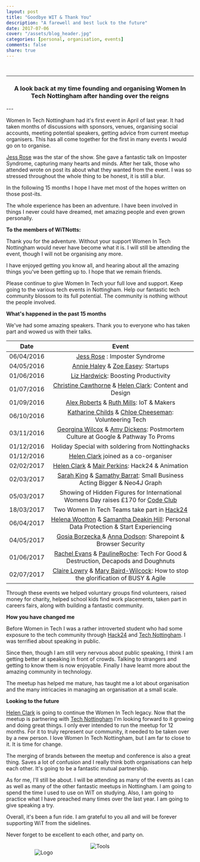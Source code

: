```yaml
---
layout: post
title: "Goodbye WIT & Thank You"
description: "A farewell and best luck to the future"
date: 2017-07-06
cover: "/assets/blog_header.jpg"
categories: [personal, organisation, events]
comments: false
share: true
---
```


<br/>

----
<center>
<h3> A look back at my time founding and organising Women In Tech Nottingham after handing over the reigns</h3>
</center>
--- 
<br/>


Women In Tech Nottingham had it's first event in April of last year. It had taken months of discussions with sponsors, venues, organising social accounts, meeting potential speakers, getting advice from current meetup organisers. This has all come together for the first in many events I would go on to organise.

[Jess Rose](https://twitter.com/jesslynnrose) was the star of the show. She gave a fantastic talk on Imposter Syndrome, capturing many hearts and minds. After her talk, those who attended wrote on post its about what they wanted from the event. I was so stressed throughout the whole thing to be honest, it is still a blur.

In the following 15 months I hope I have met most of the hopes written on those post-its.

The whole experience has been an adventure. I have been involved in things I never could have dreamed, met amazing people and even grown personally. 

**To the members of WiTNotts:**

Thank you for the adventure. Without your support Women In Tech Nottingham would never have become what it is. I will still be attending the event, though I will not be organising any more. 

I have enjoyed getting you know all, and hearing about all the amazing things you've been getting up to. I hope that we remain friends.

Please continue to give Women In Tech your full love and support. Keep going to the various tech events in Nottingham. Help our fantastic tech community blossom to its full potential. The community is nothing without the people involved.

**What's happened in the past 15 months**

We've had some amazing speakers. Thank you to everyone who has taken part and wowed us with their talks.

| Date          | Event                                                                                                                                                           | 
| ------------- |:---------------------------------------------------------------------------------------------------------------------------------------------------------------:|
| 06/04/2016    | [Jess Rose](https://twitter.com/jesslynnrose) : Imposter Syndrome                                                                                               |
| 04/05/2016    | [Annie Haley](https://twitter.com/MultiPie) & [Zoe Easey](https://twitter.com/epixmedia): Startups                                                              |
| 01/06/2016    | [Liz Hardwick](https://twitter.com/Tech_Geek_Girl): Boosting Productivity                                                                                       |
| 01/07/2016    | [Christine Cawthorne](https://twitter.com/crocstar) & [Helen Clark](https://twitter.com/LittleHelli): Content and Design                                        |
| 01/09/2016    | [Alex Roberts](https://twitter.com/lexicobob) & [Ruth Mills](https://twitter.com/ruthmills): IoT & Makers                                                       |
| 06/10/2016    | [Katharine Childs](https://twitter.com/primaryicttech) & [Chloe Cheeseman](https://twitter.com/chloe_cheeseman): Volunteering Tech                              |
| 03/11/2016    | [Georgina Wilcox](https://twitter.com/GeorginaWilcox) & [Amy Dickens](https://twitter.com/RedRoxProjects): Postmortem Culture at Google & Pathway To Proms      |
| 01/12/2016    | Holiday Special with soldering from Nottinghacks                                                                                                                |
| 01/12/2016    | [Helen Clark](https://twitter.com/LittleHelli) joined as a co-organiser                                                                                         |
| 02/02/2017    | [Helen Clark](https://twitter.com/LittleHelli) & [Mair Perkins](https://twitter.com/mairperkins): Hack24 & Animation                                            |
| 02/03/2017    | [Sarah King](https://twitter.com/weareunstuck) & [Samathy Barrat](https://twitter.com/Samathy_Barratt): Small Business Acting Bigger &  Neo4J Graph             |
| 05/03/2017    | Showing of Hidden Figures for International Womens Day raises £170 for [Code Club](https://twitter.com/CodeClubEMids)                                           |
| 18/03/2017    | Two Women In Tech Teams take part in [Hack24](http://www.hack24.co.uk/#intro)                                                                                   |
| 06/04/2017    | [Helena Wootton](https://twitter.com/HelenaWootton) & [Samantha Deakin Hill](https://twitter.com/SamanthaJDeakin): Personal Data Protection & Start Experiencing|
| 04/05/2017    | [Gosia Borzecka ](https://twitter.com/gosiaborzecka) & [Anna Dodson](https://twitter.com/anna_hax): Sharepoint & Browser Security                               |
| 01/06/2017    | [Rachel Evans](https://twitter.com/rvedotrc) & [PaulineRoche](https://twitter.com/paulineroche): Tech For Good & Destruction, Decapods and Doughnuts            |
| 02/07/2017    | [Claire Lowry](https://twitter.com/Lowry_83) & [Mary Baird-Wilcock](https://twitter.com/TheSimplifiers): How to stop the glorification of BUSY & Agile          |


Through these events we helped voluntary groups find volunteers, raised money for charity, helped school kids find work placements, taken part in careers fairs, along with building a fantastic community.

**How you have changed me**

Before Women in Tech I was a rather introverted student who had some exposure to the tech community through [Hack24](http://www.hack24.co.uk/) and [Tech Nottingham](http://www.technottingham.com/). I was terrified about speaking in public.

Since then, though I am still very nervous about public speaking, I think I am getting better at speaking in front of crowds. Talking to strangers and getting to know them is now enjoyable. Finally I have learnt more about the amazing community in technology.

The meetup has helped me mature, has taught me a lot about organisation and the many intricacies in managing an organisation at a small scale. 

**Looking to the future**

[Helen Clark](https://twitter.com/LittleHelli) is going to continue the Women In Tech legacy. Now that the meetup is partnering with [Tech Nottingham](http://www.technottingham.com/) I'm looking forward to it growing and doing great things. I only ever intended to run the meetup for 12 months. For it to truly represent our community, it needed to be taken over by a new person. I love Women In Tech Nottingham, but I am far to close to it. It is time for change.

The merging of brands between the meetup and conference is also a great thing. Saves a lot of confusion and I really think both organisations can help each other. It's going to be a fantastic mutual partnership.

As for me, I'll still be about. I will be attending as many of the events as I can as well as many of the other fantastic meetups in Nottingham. I am going to spend the time I used to use on WiT on studying. Also, I am going to practice what I have preached many times over the last year. I am going to give speaking a try. 

Overall, it's been a fun ride. I am grateful to you all and will be forever supporting WiT from the sidelines.

Never forget to be excellent to each other, and party on.

<div style="text-align:center; width:80%; margin-left: 10%;" markdown="1">
<img src="{{site.baseurl}}/assets/img/2017-07-06/billandted.gif" alt="Tools">
</div>


<div style="text-align:center; width:20%; margin-left: 10%;" markdown="1">
<img src="{{site.baseurl}}/assets/img/logo.png" alt="Logo">
</div>